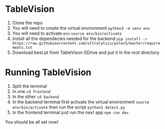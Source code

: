 # TableVision

1. Clone the repo
2. You will need to create the virtual environment
   ```python3 -m venv env```
3. You will need to activate ```env```
   ```source env/bin/activate```
4. Install all the dependecies needed for the backend 
   ```pip install -r https://raw.githubusercontent.com/ultralytics/yolov5/master/requirements.txt```
5. Download best.pt from TableVison GDrive and put it in the root directory

# Running TableVision

1. Split the terminal
2. In one ```cd frontend```
3. In the other ```cd backend```
4. In the backend terminal first activate the virtual environment ```source env/bin/activate``` then run the script ```python3 detect.py```
4. In the frontend terminal just run the next app ```npm run dev```

You should be all set now!
